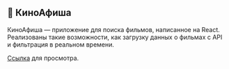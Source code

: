 ## 📜 КиноАфиша

КиноАфиша — приложение для поиска фильмов, написанное на React. Реализованы такие возможности, как загрузку данных о фильмах с API и фильтрация в реальном времени.

[Ссылка](https://itwassoclear.github.io/MoviePoster/) для просмотра.
